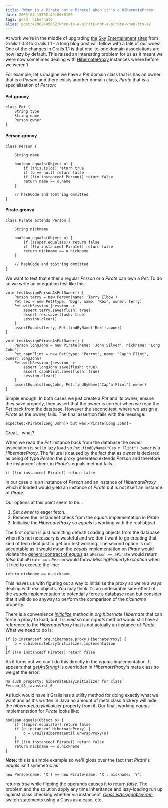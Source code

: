 ```yaml
---
title: 'When is a Pirate not a Pirate? When it''s a HibernateProxy'
date: 2009-04-15T02:49:00+0100
tags: gorm, hibernate
alias: post/42902409632/when-is-a-pirate-not-a-pirate-when-its-a/
---
```


At work we're in the middle of upgrading [the][1] [Sky][2] [Entertainment][3] [sites][4] from Grails 1.0.3 to Grails 1.1 - a long blog post will follow with a tale of our woes! One of the changes in Grails 1.1 is that one-to-one domain associations are now lazy by default. This raised an interesting problem for us as it meant we were now sometimes dealing with [HibernateProxy][5] instances where before we weren't.

<!-- more -->

For example, let's imagine we have a _Pet_ domain class that is has an owner that is a _Person_ and there exists another domain class, _Pirate_ that is a specialisation of _Person_:

#### Pet.groovy

    class Pet {
        String type
        String name
        Person owner
    }

#### Person.groovy

    class Person {

        String name

        boolean equals(Object o) {
            if (this.is(o)) return true
            if (o == null) return false
            if (!(o instanceof Person)) return false
            return name == o.name
        }

        // hashCode and toString ommitted
    }

#### Pirate.groovy

    class Pirate extends Person {

        String nickname

        boolean equals(Object o) {
            if (!super.equals(o)) return false
            if (!(o instanceof Pirate)) return false
            return nickname == o.nickname
        }

        // hashCode and toString ommitted
    }

We want to test that either a regular _Person_ or a _Pirate_ can own a _Pet_. To do so we write an integration test like this:

    void testAssignPersonAsPetOwner() {
        Person terry = new Person(name: 'Terry Elbow')
        Pet rex = new Pet(type: 'Dog', name: 'Rex', owner: terry)
        Pet.withSession {session ->
            assert terry.save(flush: true)
            assert rex.save(flush: true)
            session.clear()
        }
        assertEquals(terry, Pet.findByName('Rex').owner)
    }

    void testAssignPirateAsPetOwner() {
        Person longJohn = new Pirate(name: 'John Silver', nickname: 'Long John')
        Pet capnFlint = new Pet(type: 'Parrot', name: "Cap'n Flint", owner: longJohn)
        Pet.withSession {session ->
            assert longJohn.save(flush: true)
            assert capnFlint.save(flush: true)
            session.clear()
        }
        assertEquals(longJohn, Pet.findByName("Cap'n Flint").owner)
    }

Simple enough. In both cases we just create a _Pet_ and its owner, ensure they save properly, then assert that the owner is correct when we read the _Pet_ back from the database. However the second test, where we assign a _Pirate_ as the owner, fails. The final assertion fails with the message:

    expected:<Pirate[Long John]> but was:<Pirate[Long John]>

Great... what?

When we read the _Pet_ instance back from the database the _owner_ association is set to lazy load so `Pet.findByName("Cap'n Flint").owner` is a _HibernateProxy_. The failure is caused by the fact that as _owner_ is declared as being of type _Person_ the proxy generated extends _Person_ and therefore the instanceof check in _Pirate_'s equals method fails...

    if (!(o instanceof Pirate)) return false

In our case _o_ is an instance of _Person_ and an instance of _HibernateProxy_ which if loaded would yield an instance of _Pirate_ but is not itself an instance of _Pirate_.

Our options at this point seem to be...

1. Set _owner_ to eager fetch.
2. Remove the instanceof check from the _equals_ implementation in _Pirate_
3. Initialise the _HibernateProxy_ so _equals_ is working with the real object

The first option is just admitting defeat! Loading objects from the database when it's not necessary is wasteful and we don't want to go creating that kind of tech debt just to get our test working. The second option is not acceptable as it would mean the _equals_ implementation on _Pirate_ would violate the [general contract of _equals_][6] as `aPerson == aPirate` would return _false_ but `aPirate == aPerson` would throw _MissingPropertyException_ when it tried to execute the line:

    return nickname == o.nickname

This leaves us with figuring out a way to initialise the proxy so we're always dealing with real objects. You may think it's an undesirable side-effect of the _equals_ implementation to potentially force a database read but consider that it will do so anyway to perform the comparison of the _nickname_ property.

There is a convenience [_initialize_][7] method in _org.hibernate.Hibernate_ that can force a proxy to load, but it is _void_ so our _equals_ method would still have a reference to the _HibernateProxy_ that is not actually an instance of _Pirate_. What we need to do is:

    if (o instanceof org.hibernate.proxy.HibernateProxy) {
        o = o.hibernateLazyInitializer.implementation
    }
    if (!(o instanceof Pirate)) return false

As it turns out we can't do this directly in the _equals_ implementation. It appears that [_getAt(String)_][8] is overridden in _HibernateProxy_'s meta class so we get the error:

    No such property: hibernateLazyInitializer for class: Person_$$_javassist_0

As luck would have it Grails has a utility method for doing exactly what we want and as it's written in Java no amount of meta class trickery will hide the _hibernateLazyInitializer_ property from it. Our final, working _equals_ implementation for _Pirate_ looks like:

    boolean equals(Object o) {
        if (!super.equals(o)) return false
        if (o instanceof HibernateProxy) {
            o = GrailsHibernateUtil.unwrapProxy(o)
        }
        if (!(o instanceof Pirate)) return false
        return nickname == o.nickname
    }

**Note:** this is a simple example so we'll gloss over the fact that _Pirate_'s _equals_ isn't symmetric as

    new Person(name: 'X') == new Pirate(name: 'X', nickname: 'Y')

returns _true_ while flipping the operands causes it to return _false_. The problem and the solution apply any time inheritance and lazy-loading run up against class checking whether via instanceof, [_Class.isAssignableFrom_][9], switch statements using a Class as a case, etc.

[1]: http://showbiz.sky.com/
[2]: http://tv.sky.com/
[3]: http://movies.sky.com/
[4]: http://sky1.sky.com/
[5]: http://www.hibernate.org/hib_docs/v3/api/org/hibernate/proxy/HibernateProxy.html
[6]: http://java.sun.com/javase/6/docs/api/java/lang/Object.html#equals(java.lang.Object)
[7]: http://www.hibernate.org/hib_docs/v3/api/org/hibernate/Hibernate.html#initialize(java.lang.Object)
[8]: http://groovy.codehaus.org/groovy-jdk/java/lang/Object.html#getAt(java.lang.String%20property)
[9]: http://java.sun.com/javase/6/docs/api/java/lang/Class.html#isAssignableFrom(java.lang.Class)


